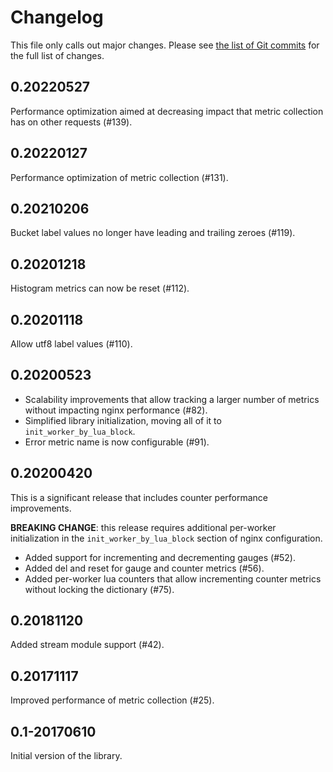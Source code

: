 # Changelog

This file only calls out major changes. Please see [the list of Git commits](
https://github.com/knyar/nginx-lua-prometheus/commits/master) for the full list
of changes.

## 0.20220527

Performance optimization aimed at decreasing impact that metric collection has
on other requests (#139).

## 0.20220127

Performance optimization of metric collection (#131).

## 0.20210206

Bucket label values no longer have leading and trailing zeroes (#119).

## 0.20201218

Histogram metrics can now be reset (#112).

## 0.20201118

Allow utf8 label values (#110).

## 0.20200523

- Scalability improvements that allow tracking a larger number of metrics
  without impacting nginx performance (#82).
- Simplified library initialization, moving all of it to `init_worker_by_lua_block`.
- Error metric name is now configurable (#91).

## 0.20200420

This is a significant release that includes counter performance improvements.

**BREAKING CHANGE**: this release requires additional per-worker initialization
in the `init_worker_by_lua_block` section of nginx configuration.

- Added support for incrementing and decrementing gauges (#52).
- Added del and reset for gauge and counter metrics (#56).
- Added per-worker lua counters that allow incrementing counter metrics
  without locking the dictionary (#75).

## 0.20181120

Added stream module support (#42).

## 0.20171117

Improved performance of metric collection (#25).

## 0.1-20170610

Initial version of the library.
